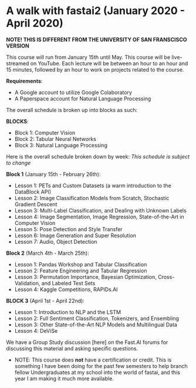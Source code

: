 # A walk with fastai2 (January 2020 - April 2020)
**NOTE! THIS IS DIFFERENT FROM THE UNIVERSITY OF SAN FRANSCISCO VERSION** 

This course will run from January 15th until May. This course will be live-streamed on YouTube. Each lecture will be between an hour to an hour and 15 minutes, followed by an hour to work on projects related to the course. 

**Requirements**:
* A Google account to utilize Google Colaboratory
* A Paperspace account for Natural Language Processing

The overall schedule is broken up into blocks as such:

**BLOCKS**:
* Block 1: Computer Vision
* Block 2: Tabular Neural Networks
* Block 3: Natural Language Processing

Here is the overall schedule broken down by week:
*This schedule is subject to change*

**Block 1** (January 15th - February 26th):
* Lesson 1: PETs and Custom Datasets (a warm introduction to the DataBlock API)
* Lesson 2: Image Classification Models from Scratch, Stochastic Gradient Descent
* Lesson 3: Multi-Label Classification, and Dealing with Unknown Labels
* Lesson 4: Image Segmentation, Image Regression, State-of-the-Art in Computer Vision
* Lesson 5: Pose Detection and Style Transfer
* Lesson 6: Image Generation and Super Resolution
* Lesson 7: Audio, Object Detection

**Block 2** (March 4th - March 25th):
* Lesson 1: Pandas Workshop and Tabular Classification
* Lesson 2: Feature Engineering and Tabular Regression
* Lesson 3: Permutation Importance, Bayesian Optimization, Cross-Validation, and Labeled Test Sets
* Lesson 4: Kaggle Competitions, RAPIDs.AI

**BLOCK 3** (April 1st - April 22nd):
* Lesson 1: Introduction to NLP and the LSTM
* Lesson 2: Full Sentiment Classification, Tokenizers, and Ensembling
* Lesson 3: Other State-of-the-Art NLP Models and Multilingual Data
* Lesson 4: DeViSe

We have a Group Study discussion [here] on the Fast.AI forums for discussing this material and asking specific questions.

* NOTE: This course does **not** have a certification or credit. This is something I have been doing for the past few semesters to help branch fellow Undergraduates at my school into the world of fastai, and this year I am making it much more available. 
